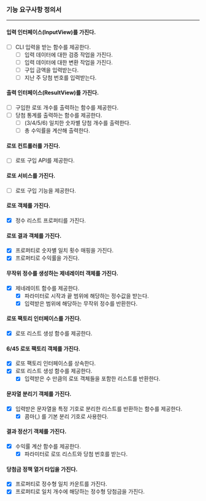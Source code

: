 ### 기능 요구사항 정의서
* * *
#### 입력 인터페이스(InputView)를 가진다.
- [ ] CLI 입력을 받는 함수를 제공한다.
  - [ ] 입력 데이터에 대한 검증 작업을 가진다.
  - [ ] 입력 데이터에 대한 변환 작업을 가진다.
  - [ ] 구입 금액을 입력받는다.
  - [ ] 지난 주 당첨 번호를 입력받는다.
#### 출력 인터페이스(ResultView)를 가진다.
- [ ] 구입한 로또 개수를 출력하는 함수를 제공한다. 
- [ ] 당첨 통계를 출력하는 함수를 제공한다.
  - [ ] (3/4/5/6) 일치한 숫자별 당첨 개수를 출력한다.
  - [ ] 총 수익률을 계산해 출력한다.
#### 로또 컨트롤러를 가진다.
- [ ] 로또 구입 API를 제공한다.
#### 로또 서비스를 가진다.
- [ ] 로또 구입 기능을 제공한다.
#### 로또 객체를 가진다.
- [x] 정수 리스트 프로퍼티를 가진다.
#### 로또 결과 객체를 가진다.
- [x] 프로퍼티로 숫자별 일치 횟수 매핑을 가진다.
- [x] 프로퍼티로 수익률을 가진다.
#### 무작위 정수를 생성하는 제네레이터 객체를 가진다.
- [x] 제네레이트 함수를 제공한다.
  - [x] 파라미터로 시작과 끝 범위에 해당하는 정수값을 받는다.
  - [x] 입력받은 범위에 해당하는 무작위 정수를 반환한다.
#### 로또 팩토리 인터페이스를 가진다.
- [x] 로또 리스트 생성 함수를 제공한다.
#### 6/45 로또 팩토리 객체를 가진다.
- [x] 로또 팩토리 인터페이스를 상속한다.
- [x] 로또 리스트 생성 함수를 제공한다. 
  - [x] 입력받은 수 만큼의 로또 객체들을 포함한 리스트를 반환한다.
#### 문자열 분리기 객체를 가진다.
- [x] 입력받은 문자열을 특정 기호로 분리한 리스트를 반환하는 함수를 제공한다. 
  - [x] 콤마(,) 를 기본 분리 기호로 사용한다.
#### 결과 정산기 객체를 가진다.
- [x] 수익률 계산 함수를 제공한다.
  - [x] 파라미터로 로또 리스트와 당첨 번호를 받는다.
#### 당첨금 정책 열거 타입을 가진다.
- [x] 프로퍼티로 정수형 일치 카운트를 가진다.
- [x] 프로퍼티로 일치 개수에 해당하는 정수형 당첨금을 가진다.
